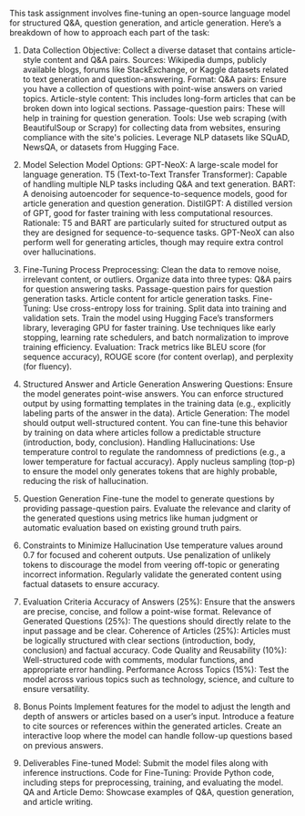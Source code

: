 This task assignment involves fine-tuning an open-source language model for structured Q&A, question generation, and article generation. Here’s a breakdown of how to approach each part of the task:

1. Data Collection
Objective: Collect a diverse dataset that contains article-style content and Q&A pairs.
Sources: Wikipedia dumps, publicly available blogs, forums like StackExchange, or Kaggle datasets related to text generation and question-answering.
Format:
Q&A pairs: Ensure you have a collection of questions with point-wise answers on varied topics.
Article-style content: This includes long-form articles that can be broken down into logical sections.
Passage-question pairs: These will help in training for question generation.
Tools: Use web scraping (with BeautifulSoup or Scrapy) for collecting data from websites, ensuring compliance with the site's policies. Leverage NLP datasets like SQuAD, NewsQA, or datasets from Hugging Face.

2. Model Selection
Model Options:
GPT-NeoX: A large-scale model for language generation.
T5 (Text-to-Text Transfer Transformer): Capable of handling multiple NLP tasks including Q&A and text generation.
BART: A denoising autoencoder for sequence-to-sequence models, good for article generation and question generation.
DistilGPT: A distilled version of GPT, good for faster training with less computational resources.
Rationale: T5 and BART are particularly suited for structured output as they are designed for sequence-to-sequence tasks. GPT-NeoX can also perform well for generating articles, though may require extra control over hallucinations.

3. Fine-Tuning Process
Preprocessing:
Clean the data to remove noise, irrelevant content, or outliers.
Organize data into three types:
Q&A pairs for question answering tasks.
Passage-question pairs for question generation tasks.
Article content for article generation tasks.
Fine-Tuning:
Use cross-entropy loss for training.
Split data into training and validation sets.
Train the model using Hugging Face’s transformers library, leveraging GPU for faster training.
Use techniques like early stopping, learning rate schedulers, and batch normalization to improve training efficiency.
Evaluation: Track metrics like BLEU score (for sequence accuracy), ROUGE score (for content overlap), and perplexity (for fluency).

4. Structured Answer and Article Generation
Answering Questions:
Ensure the model generates point-wise answers. You can enforce structured output by using formatting templates in the training data (e.g., explicitly labeling parts of the answer in the data).
Article Generation:
The model should output well-structured content. You can fine-tune this behavior by training on data where articles follow a predictable structure (introduction, body, conclusion).
Handling Hallucinations:
Use temperature control to regulate the randomness of predictions (e.g., a lower temperature for factual accuracy).
Apply nucleus sampling (top-p) to ensure the model only generates tokens that are highly probable, reducing the risk of hallucination.

5. Question Generation
Fine-tune the model to generate questions by providing passage-question pairs.
Evaluate the relevance and clarity of the generated questions using metrics like human judgment or automatic evaluation based on existing ground truth pairs.

6. Constraints to Minimize Hallucination
Use temperature values around 0.7 for focused and coherent outputs.
Use penalization of unlikely tokens to discourage the model from veering off-topic or generating incorrect information.
Regularly validate the generated content using factual datasets to ensure accuracy.

7. Evaluation Criteria
Accuracy of Answers (25%): Ensure that the answers are precise, concise, and follow a point-wise format.
Relevance of Generated Questions (25%): The questions should directly relate to the input passage and be clear.
Coherence of Articles (25%): Articles must be logically structured with clear sections (introduction, body, conclusion) and factual accuracy.
Code Quality and Reusability (10%): Well-structured code with comments, modular functions, and appropriate error handling.
Performance Across Topics (15%): Test the model across various topics such as technology, science, and culture to ensure versatility.

8. Bonus Points
Implement features for the model to adjust the length and depth of answers or articles based on a user’s input.
Introduce a feature to cite sources or references within the generated articles.
Create an interactive loop where the model can handle follow-up questions based on previous answers.

9. Deliverables
Fine-tuned Model: Submit the model files along with inference instructions.
Code for Fine-Tuning: Provide Python code, including steps for preprocessing, training, and evaluating the model.
QA and Article Demo: Showcase examples of Q&A, question generation, and article writing.
